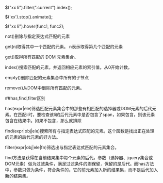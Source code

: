 $("xx li").filter(".current").index();

$('xx').stop().animate();

$("xx li").hover(func1, func2);

not()删除与指定表达式匹配的元素

get(n)取得其中一个匹配的元素。 n表示取得第几个匹配的元素

get()取得所有匹配的 DOM 元素集合。

index()搜索匹配的元素，并返回相应元素的索引值，从0开始计数。

empty()删除匹配的元素集合中所有的子节点

remove()从DOM中删除所有匹配的元素。

##has,find,filter区别

has(expr|ele)筛选匹配元素集合中的那些有相匹配的选择器或DOM元素的后代元素。在匹配li时，要检查该li的后代元素中是否包含了span，如果包含，则该元素包含在结果中。如果不包含，那么就排除

find(expr|obj|ele)搜索所有与指定表达式匹配的元素。这个函数是找出正在处理的元素的后代元素的好方法。

filter(expr|obj|ele|fn)筛选出与指定表达式匹配的元素集合。

find方法是获得在当前结果集中每个元素的后代。参数（选择器、jquery集合或DOM元素）做为过滤条件，满足过滤条件的则保留，保留的是后代。而has方法中，参数只做为条件，符合条件的，它的前元素加入新的结果集，而不是后代加入新的结果集。
